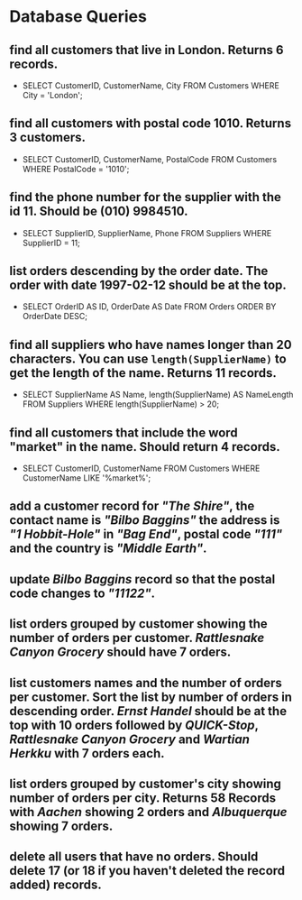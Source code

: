 # Database Queries

## find all customers that live in London. Returns 6 records.

- SELECT CustomerID, CustomerName, City FROM Customers WHERE City = 'London'; 

## find all customers with postal code 1010. Returns 3 customers.

- SELECT CustomerID, CustomerName, PostalCode FROM Customers WHERE PostalCode = '1010';

## find the phone number for the supplier with the id 11. Should be (010) 9984510.

- SELECT SupplierID, SupplierName, Phone FROM Suppliers WHERE SupplierID = 11;

## list orders descending by the order date. The order with date 1997-02-12 should be at the top.

- SELECT OrderID AS ID, OrderDate AS Date FROM Orders ORDER BY OrderDate DESC;

## find all suppliers who have names longer than 20 characters. You can use `length(SupplierName)` to get the length of the name. Returns 11 records.

- SELECT SupplierName AS Name, length(SupplierName) AS NameLength FROM Suppliers WHERE length(SupplierName) > 20;

## find all customers that include the word "market" in the name. Should return 4 records.

- SELECT CustomerID, CustomerName FROM Customers WHERE CustomerName LIKE '%market%';

## add a customer record for _"The Shire"_, the contact name is _"Bilbo Baggins"_ the address is _"1 Hobbit-Hole"_ in _"Bag End"_, postal code _"111"_ and the country is _"Middle Earth"_.

## update _Bilbo Baggins_ record so that the postal code changes to _"11122"_.

## list orders grouped by customer showing the number of orders per customer. _Rattlesnake Canyon Grocery_ should have 7 orders.

## list customers names and the number of orders per customer. Sort the list by number of orders in descending order. _Ernst Handel_ should be at the top with 10 orders followed by _QUICK-Stop_, _Rattlesnake Canyon Grocery_ and _Wartian Herkku_ with 7 orders each.

## list orders grouped by customer's city showing number of orders per city. Returns 58 Records with _Aachen_ showing 2 orders and _Albuquerque_ showing 7 orders.

## delete all users that have no orders. Should delete 17 (or 18 if you haven't deleted the record added) records.
